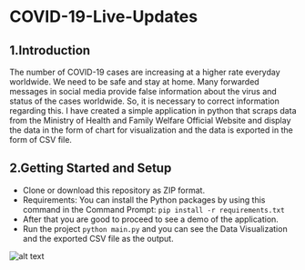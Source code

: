 # COVID-19-Live-Updates

## 1.Introduction
The number of COVID-19 cases are increasing at a higher rate everyday worldwide. We need to be safe and stay at home. Many forwarded messages in social media provide false information about the virus and status of the cases worldwide. So, it is necessary to correct information regarding this. I have created a simple application in python that scraps data from the Ministry of Health and Family Welfare Official Website and display the data in the form of chart for visualization and the data is exported in the form of CSV file.

## 2.Getting Started and Setup
* Clone or download this repository as ZIP format.
* Requirements: You can install the Python packages by using this command in the Command Prompt: `pip install -r requirements.txt`
* After that you are good to proceed to see a demo of the application.
* Run the project `python main.py` and you can see the Data Visualization and the exported CSV file as the output.

![alt text](https://raw.githubusercontent.com/smv1999/COVID-19-Live-Updates/master-branch/path/to/result.png)
